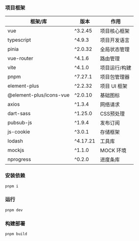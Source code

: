 ### 项目框架

| 框架/库                 | 版本     | 作用          |
| ----------------------- | -------- | ------------- |
| vue                     | ^3.2.45  | 项目核心框架  |
| typescript              | ^4.9.3   | 项目开发语言  |
| pinia                   | ^2.0.32  | 全局状态管理  |
| vue-router              | ^4.1.6   | 路由管理      |
| vite                    | ^4.1.0   | 项目运行/构建 |
| pnpm                    | ^7.27.1  | 项目包管理器  |
| element-plus            | ^2.2.32  | 项目 UI 框架  |
| @element-plus/icons-vue | ^2.0.10  | 基础图标      |
| axios                   | ^1.3.4   | 网络请求      |
| dart-sass               | ^1.25.0  | CSS预处理     |
| pubsub-js               | ^1.9.4   | 发布订阅      |
| js-cookie               | ^3.0.1   | 存储框架      |
| lodash                  | ^4.17.21 | 工具库        |
| mockjs                  | ^1.1.0   | MOCK 环境     |
| nprogress               | ^0.2.0   | 进度条库      |

### 安装依赖

```cmd
pnpm i
```

### 运行

```cmd
pnpm dev
```

### 构建部署

```cmd
pnpm build
```
